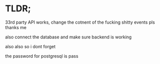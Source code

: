 # TLDR;

33rd party API works, change the cotnent of the fucking shitty events pls thanks me

also connect the database and make sure backend is working

also also so i dont forget

the password for postgresql is pass